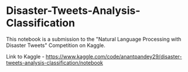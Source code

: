 # Disaster-Tweets-Analysis-Classification

This notebook is a submission to the "Natural Language Processing with Disaster Tweets" Competition on Kaggle.

Link to Kaggle - 
https://www.kaggle.com/code/anantpandey29/disaster-tweets-analysis-classification/notebook
